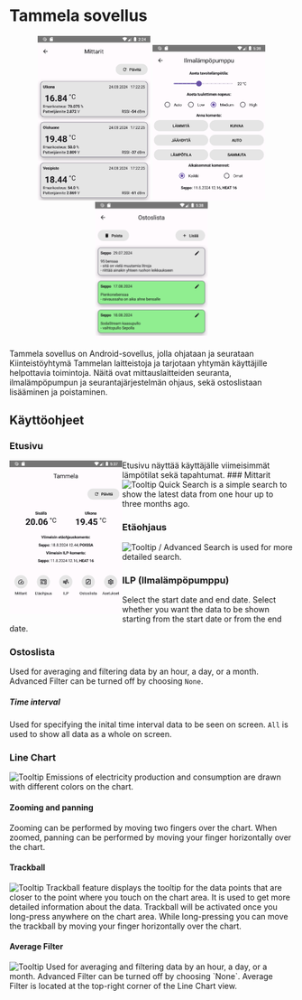 # Tammela sovellus
<p align="middle">
<img src="Docs/5.png" alt="Graph" style="width:200px;"/>
<img src="Docs/3.png" alt="Tooltip" style="width:200px;"/>
<img src="Docs/4.png" alt="Tooltip" style="width:200px;"/>
</p>

Tammela sovellus on Android-sovellus, jolla ohjataan ja seurataan Kiinteistöyhtymä Tammelan laitteistoja ja tarjotaan yhtymän käyttäjille helpottavia toimintoja.
Näitä ovat mittauslaitteiden seuranta, ilmalämpöpumpun ja seurantajärjestelmän ohjaus, sekä ostoslistaan lisääminen ja poistaminen.


## Käyttöohjeet

### Etusivu
<img src="Docs/1.png" align="left" alt="Start Screen" style="width:200px;"/>
Etusivu näyttää käyttäjälle viimeisimmät lämpötilat sekä tapahtumat.
### Mittarit
<img src="Doc/quick_search.png" alt="Tooltip" style="width:200px;"/>
Quick Search is a simple search to show the latest data from one hour up to three months ago.

### Etäohjaus
<img src="Doc/advanced_search.png" alt="Tooltip" style="width:200px;"/> /
Advanced Search is used for more detailed search.

### ILP (Ilmalämpöpumppu)
Select the start date and end date. Select whether you want the data to be shown starting from the start date or from the end date.

### Ostoslista
Used for averaging and filtering data by an hour, a day, or a month. Advanced Filter can be turned off by choosing `None`.

##### Time interval
Used for specifying the inital time interval data to be seen on screen. `All` is used to show all data as a whole on screen.

### Line Chart
<img src="Doc/line_chart.png" alt="Tooltip" style="width:200px;"/>
Emissions of electricity production and consumption are drawn with different colors on the chart.  

#### Zooming and panning
Zooming can be performed by moving two fingers over the chart. When zoomed, panning can be performed by moving your finger horizontally over the chart.

#### Trackball
<img src="Doc/trackball.png" alt="Tooltip" style="width:200px;"/>
Trackball feature displays the tooltip for the data points that are closer to the point where you touch on the chart area. It is used to get more detailed information about the data. 
Trackball will be activated once you long-press anywhere on the chart area. While long-pressing you can move the trackball by moving your finger horizontally over the chart.

#### Average Filter
<img src="Doc/average_filter.png" alt="Tooltip" style="width:200px;"/>
Used for averaging and filtering data by an hour, a day, or a month. Advanced Filter can be turned off by choosing `None`.  
Average Filter is located at the top-right corner of the Line Chart view.


